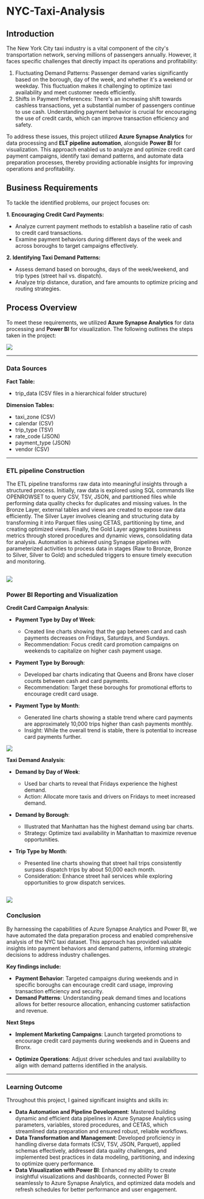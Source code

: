 # NYC-Taxi-Analysis

## Introduction

The New York City taxi industry is a vital component of the city's transportation network, serving millions of passengers annually. However, it faces specific challenges that directly impact its operations and profitability:

1. Fluctuating Demand Patterns: Passenger demand varies significantly based on the borough, day of the week, and whether it's a weekend or weekday. This fluctuation makes it challenging to optimize taxi availability and meet customer needs efficiently.
2. Shifts in Payment Preferences: There's an increasing shift towards cashless transactions, yet a substantial number of passengers continue to use cash. Understanding payment behavior is crucial for encouraging the use of credit cards, which can improve transaction efficiency and safety.

To address these issues, this project utilized **Azure Synapse Analytics** for data processing and **ELT pipeline automation**, alongside **Power BI** for visualization. This approach enabled us to analyze and optimize credit card payment campaigns, identify taxi demand patterns, and automate data preparation processes, thereby providing actionable insights for improving operations and profitability.

## Business Requirements

To tackle the identified problems, our project focuses on:

**1. Encouraging Credit Card Payments:**

   * Analyze current payment methods to establish a baseline ratio of cash to credit card transactions.
   * Examine payment behaviors during different days of the week and across boroughs to target campaigns effectively.

**2. Identifying Taxi Demand Patterns:**

   * Assess demand based on boroughs, days of the week/weekend, and trip types (street hail vs. dispatch).
   * Analyze trip distance, duration, and fare amounts to optimize pricing and routing strategies.

## Process Overview

To meet these requirements, we utilized **Azure Synapse Analytics** for data processing and **Power BI** for visualization. The following outlines the steps taken in the project:

![](https://github.com/KunLinTsai24/NYC-Taxi-Analysis/blob/main/img/nyc_taxi_architecture_solution.png)

---
### Data Sources

  **Fact Table:** 
  * trip_data (CSV files in a hierarchical folder structure)

**Dimension Tables:**

   * taxi_zone (CSV)
   * calendar (CSV)
   * trip_type (TSV)
   * rate_code (JSON)
   * payment_type (JSON)
   * vendor (CSV)
---
### ETL pipeline Construction
The ETL pipeline transforms raw data into meaningful insights through a structured process. Initially, raw data is explored using SQL commands like OPENROWSET to query CSV, TSV, JSON, and partitioned files while performing data quality checks for duplicates and missing values. In the Bronze Layer, external tables and views are created to expose raw data efficiently. The Silver Layer involves cleaning and structuring data by transforming it into Parquet files using CETAS, partitioning by time, and creating optimized views. Finally, the Gold Layer aggregates business metrics through stored procedures and dynamic views, consolidating data for analysis. Automation is achieved using Synapse pipelines with parameterized activities to process data in stages (Raw to Bronze, Bronze to Silver, Silver to Gold) and scheduled triggers to ensure timely execution and monitoring.

![](https://github.com/KunLinTsai24/NYC-Taxi-Analysis/blob/main/img/pipeline.png)
---
### Power BI Reporting and Visualization

**Credit Card Campaign Analysis**:

* **Payment Type by Day of Week**:
  * Created line charts showing that the gap between card and cash payments decreases on Fridays, Saturdays, and Sundays.
  * Recommendation: Focus credit card promotion campaigns on weekends to capitalize on higher cash payment usage.

* **Payment Type by Borough**:
  * Developed bar charts indicating that Queens and Bronx have closer counts between cash and card payments.
  * Recommendation: Target these boroughs for promotional efforts to encourage credit card usage.

* **Payment Type by Month**:

  * Generated line charts showing a stable trend where card payments are approximately 10,000 trips higher than cash payments monthly.
  * Insight: While the overall trend is stable, there is potential to increase card payments further.

![](https://github.com/KunLinTsai24/NYC-Taxi-Analysis/blob/main/img/campaign.png)

**Taxi Demand Analysis**:

* **Demand by Day of Week**:

  * Used bar charts to reveal that Fridays experience the highest demand.
  * Action: Allocate more taxis and drivers on Fridays to meet increased demand.

* **Demand by Borough**:

  * Illustrated that Manhattan has the highest demand using bar charts.
  * Strategy: Optimize taxi availability in Manhattan to maximize revenue opportunities.

* **Trip Type by Month**:

  * Presented line charts showing that street hail trips consistently surpass dispatch trips by about 50,000 each month.
  * Consideration: Enhance street hail services while exploring opportunities to grow dispatch services.
    
![](https://github.com/KunLinTsai24/NYC-Taxi-Analysis/blob/main/img/demand.png)
---
### Conclusion

By harnessing the capabilities of Azure Synapse Analytics and Power BI, we have automated the data preparation process and enabled comprehensive analysis of the NYC taxi dataset. This approach has provided valuable insights into payment behaviors and demand patterns, informing strategic decisions to address industry challenges.

**Key findings include:**

  * **Payment Behavior**: Targeted campaigns during weekends and in specific boroughs can encourage credit card usage, improving transaction efficiency and security.
  * **Demand Patterns**: Understanding peak demand times and locations allows for better resource allocation, enhancing customer satisfaction and revenue.

**Next Steps**

  * **Implement Marketing Campaigns**: Launch targeted promotions to encourage credit card payments during weekends and in Queens and Bronx.

  * **Optimize Operations**: Adjust driver schedules and taxi availability to align with demand patterns identified in the analysis.
---
### Learning Outcome

Throughout this project, I gained significant insights and skills in:

  * **Data Automation and Pipeline Development**: Mastered building dynamic and efficient data pipelines in Azure Synapse Analytics using parameters, variables, stored procedures, and CETAS, which streamlined data preparation and ensured robust, reliable workflows.
  * **Data Transformation and Management**: Developed proficiency in handling diverse data formats (CSV, TSV, JSON, Parquet), applied schemas effectively, addressed data quality challenges, and implemented best practices in data modeling, partitioning, and indexing to optimize query performance.
  * **Data Visualization with Power BI**: Enhanced my ability to create insightful visualizations and dashboards, connected Power BI seamlessly to Azure Synapse Analytics, and optimized data models and refresh schedules for better performance and user engagement.

